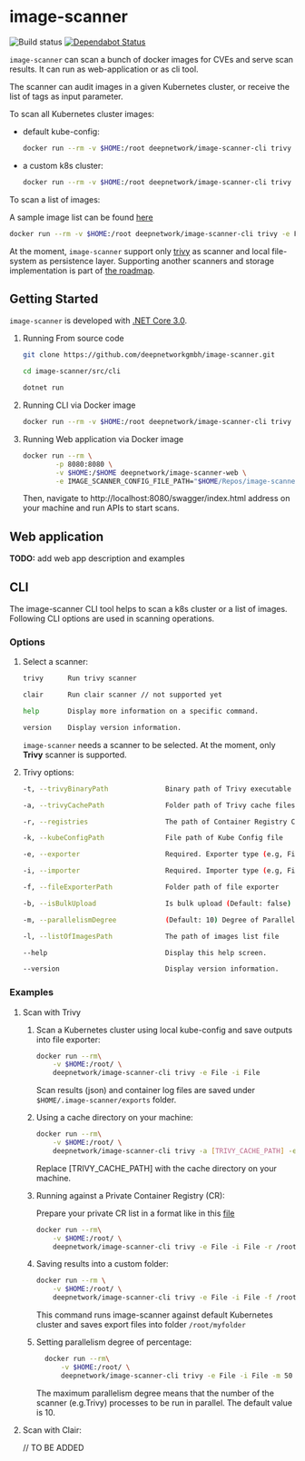 # image-scanner

![Build status](https://github.com/deepnetworkgmbh/image-scanner/workflows/ci-master/badge.svg)
[![Dependabot Status](https://api.dependabot.com/badges/status?host=github&repo=deepnetworkgmbh/image-scanner)](https://dependabot.com)

`image-scanner` can scan a bunch of docker images for CVEs and serve scan results. It can run as web-application or as cli tool.

The scanner can audit images in a given Kubernetes cluster, or receive the list of tags as input parameter.

To scan all Kubernetes cluster images:

- default kube-config:

    ```bash
    docker run --rm -v $HOME:/root deepnetwork/image-scanner-cli trivy -e File -i File
    ```

- a custom k8s cluster: 
    ```bash
    docker run --rm -v $HOME:/root deepnetwork/image-scanner-cli trivy -e File -i File -k /root/.kube/custom_k8s_config
    ```

To scan a list of images:

A sample image list can be found [here](samples/sample-image-list)

```bash
docker run --rm -v $HOME:/root deepnetwork/image-scanner-cli trivy -e File -i File -l /root/Repos/image-scanner/samples/sample-image-list 
```

At the moment, `image-scanner` support only [trivy](https://github.com/aquasecurity/trivy) as scanner and local file-system as persistence layer. Supporting another scanners and storage implementation is part of [the roadmap](./ROADMAP.md).

## Getting Started

`image-scanner` is developed with [.NET Core 3.0](https://dotnet.microsoft.com/download/dotnet-core/3.0).

1. Running From source code

    ```bash
    git clone https://github.com/deepnetworkgmbh/image-scanner.git

    cd image-scanner/src/cli

    dotnet run
    ```

2. Running CLI via Docker image

    ```bash
    docker run --rm -v $HOME:/root deepnetwork/image-scanner-cli trivy -e File -i File
    ```

3. Running Web application via Docker image

    ```bash
    docker run --rm \
            -p 8080:8080 \
            -v $HOME:/$HOME deepnetwork/image-scanner-web \
            -e IMAGE_SCANNER_CONFIG_FILE_PATH="$HOME/Repos/image-scanner/src/tests/image-scanner.config-sample.yaml"
    ```
    Then, navigate to http://localhost:8080/swagger/index.html address on your machine and run APIs to start scans.

## Web application

**TODO:** add web app description and examples

## CLI

   The image-scanner CLI tool helps to scan a k8s cluster or a list of images. Following CLI options are used in scanning operations.

### Options

1. Select a scanner:

    ```bash
    trivy      Run trivy scanner

    clair      Run clair scanner // not supported yet

    help       Display more information on a specific command.

    version    Display version information.
    ```

    `image-scanner` needs a scanner to be selected. At the moment, only **Trivy** scanner is supported.

2. Trivy options:

    ```bash
    -t, --trivyBinaryPath              Binary path of Trivy executable (Default: /usr/local/bin/trivy) 

    -a, --trivyCachePath               Folder path of Trivy cache files
    
    -r, --registries                   The path of Container Registry Credentials file    

    -k, --kubeConfigPath               File path of Kube Config file

    -e, --exporter                     Required. Exporter type (e.g, File)
    
    -i, --importer                     Required. Importer type (e.g, File)    

    -f, --fileExporterPath             Folder path of file exporter
    
    -b, --isBulkUpload                 Is bulk upload (Default: false)    

    -m, --parallelismDegree            (Default: 10) Degree of Parallelism
    
    -l, --listOfImagesPath             The path of images list file
    
    --help                             Display this help screen.

    --version                          Display version information.
    ```

### Examples

1. Scan with Trivy

    1. Scan a Kubernetes cluster using local kube-config and save outputs into file exporter:

        ```bash
        docker run --rm\
            -v $HOME:/root/ \
            deepnetwork/image-scanner-cli trivy -e File -i File
        ```

        Scan results (json) and container log files are saved under `$HOME/.image-scanner/exports` folder.

    2. Using a cache directory on your machine:

        ```bash
        docker run --rm\
            -v $HOME:/root/ \
            deepnetwork/image-scanner-cli trivy -a [TRIVY_CACHE_PATH] -e File
        ```

        Replace [TRIVY_CACHE_PATH] with the cache directory on your machine.

    3. Running against a Private Container Registry (CR):
    
        Prepare your private CR list in a format like in this [file](samples/registries.config-sample.yaml)

        ```bash
        docker run --rm\
            -v $HOME:/root/ \
            deepnetwork/image-scanner-cli trivy -e File -i File -r /root/Repos/image-scanner/samples/registries.config-sample.yaml
        ```

    4. Saving results into a custom folder:

        ```bash
        docker run --rm \
            -v $HOME:/root/ \
            deepnetwork/image-scanner-cli trivy -e File -i File -f /root/myfolder
        ```  

        This command runs image-scanner against default Kubernetes cluster and
        saves export files into folder `/root/myfolder`

    5. Setting parallelism degree of percentage:

        ```bash
          docker run --rm\
              -v $HOME:/root/ \
              deepnetwork/image-scanner-cli trivy -e File -i File -m 50
        ```

         The maximum parallelism degree means that the number of the scanner (e.g.Trivy) processes to be run in parallel. The default value is 10.

2. Scan with Clair:

    // TO BE ADDED

